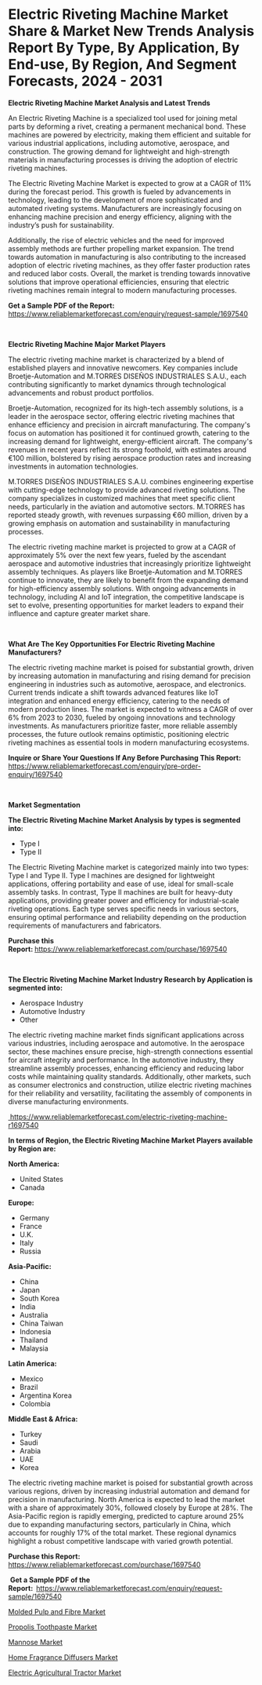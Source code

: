 <p><h1>Electric Riveting Machine Market Share & Market New Trends Analysis Report By Type, By Application, By End-use, By Region, And Segment Forecasts, 2024 - 2031</h1></p><p><strong>Electric Riveting Machine Market Analysis and Latest Trends</strong></p>
<p><p>An Electric Riveting Machine is a specialized tool used for joining metal parts by deforming a rivet, creating a permanent mechanical bond. These machines are powered by electricity, making them efficient and suitable for various industrial applications, including automotive, aerospace, and construction. The growing demand for lightweight and high-strength materials in manufacturing processes is driving the adoption of electric riveting machines.</p><p>The Electric Riveting Machine Market is expected to grow at a CAGR of 11% during the forecast period. This growth is fueled by advancements in technology, leading to the development of more sophisticated and automated riveting systems. Manufacturers are increasingly focusing on enhancing machine precision and energy efficiency, aligning with the industry’s push for sustainability.</p><p>Additionally, the rise of electric vehicles and the need for improved assembly methods are further propelling market expansion. The trend towards automation in manufacturing is also contributing to the increased adoption of electric riveting machines, as they offer faster production rates and reduced labor costs. Overall, the market is trending towards innovative solutions that improve operational efficiencies, ensuring that electric riveting machines remain integral to modern manufacturing processes.</p></p>
<p><strong>Get a Sample PDF of the Report:&nbsp;</strong> <a href="https://www.reliablemarketforecast.com/enquiry/request-sample/1697540?utm_campaign=1110&utm_medium=2&utm_source=Github&utm_content=ia&utm_term=12122024&utm_id=electric-riveting-machine">https://www.reliablemarketforecast.com/enquiry/request-sample/1697540</a></p>
<p>&nbsp;</p>
<p><strong>Electric Riveting Machine Major Market Players</strong></p>
<p><p>The electric riveting machine market is characterized by a blend of established players and innovative newcomers. Key companies include Broetje-Automation and M.TORRES DISEÑOS INDUSTRIALES S.A.U., each contributing significantly to market dynamics through technological advancements and robust product portfolios.</p><p>Broetje-Automation, recognized for its high-tech assembly solutions, is a leader in the aerospace sector, offering electric riveting machines that enhance efficiency and precision in aircraft manufacturing. The company's focus on automation has positioned it for continued growth, catering to the increasing demand for lightweight, energy-efficient aircraft. The company's revenues in recent years reflect its strong foothold, with estimates around €100 million, bolstered by rising aerospace production rates and increasing investments in automation technologies.</p><p>M.TORRES DISEÑOS INDUSTRIALES S.A.U. combines engineering expertise with cutting-edge technology to provide advanced riveting solutions. The company specializes in customized machines that meet specific client needs, particularly in the aviation and automotive sectors. M.TORRES has reported steady growth, with revenues surpassing €60 million, driven by a growing emphasis on automation and sustainability in manufacturing processes.</p><p>The electric riveting machine market is projected to grow at a CAGR of approximately 5% over the next few years, fueled by the ascendant aerospace and automotive industries that increasingly prioritize lightweight assembly techniques. As players like Broetje-Automation and M.TORRES continue to innovate, they are likely to benefit from the expanding demand for high-efficiency assembly solutions. With ongoing advancements in technology, including AI and IoT integration, the competitive landscape is set to evolve, presenting opportunities for market leaders to expand their influence and capture greater market share.</p></p>
<p>&nbsp;</p>
<p><strong>What Are The Key Opportunities For Electric Riveting Machine Manufacturers?</strong></p>
<p><p>The electric riveting machine market is poised for substantial growth, driven by increasing automation in manufacturing and rising demand for precision engineering in industries such as automotive, aerospace, and electronics. Current trends indicate a shift towards advanced features like IoT integration and enhanced energy efficiency, catering to the needs of modern production lines. The market is expected to witness a CAGR of over 6% from 2023 to 2030, fueled by ongoing innovations and technology investments. As manufacturers prioritize faster, more reliable assembly processes, the future outlook remains optimistic, positioning electric riveting machines as essential tools in modern manufacturing ecosystems.</p></p>
<p><strong>Inquire or Share Your Questions If Any Before Purchasing This Report:</strong> <a href="https://www.reliablemarketforecast.com/enquiry/pre-order-enquiry/1697540?utm_campaign=1110&utm_medium=2&utm_source=Github&utm_content=ia&utm_term=12122024&utm_id=electric-riveting-machine">https://www.reliablemarketforecast.com/enquiry/pre-order-enquiry/1697540</a></p>
<p>&nbsp;</p>
<p><strong>Market Segmentation</strong></p>
<p><strong>The Electric Riveting Machine Market Analysis by types is segmented into:</strong></p>
<p><ul><li>Type I</li><li>Type II</li></ul></p>
<p><p>The Electric Riveting Machine market is categorized mainly into two types: Type I and Type II. Type I machines are designed for lightweight applications, offering portability and ease of use, ideal for small-scale assembly tasks. In contrast, Type II machines are built for heavy-duty applications, providing greater power and efficiency for industrial-scale riveting operations. Each type serves specific needs in various sectors, ensuring optimal performance and reliability depending on the production requirements of manufacturers and fabricators.</p></p>
<p><strong>Purchase this Report:&nbsp;</strong><a href="https://www.reliablemarketforecast.com/purchase/1697540?utm_campaign=1110&utm_medium=2&utm_source=Github&utm_content=ia&utm_term=12122024&utm_id=electric-riveting-machine">https://www.reliablemarketforecast.com/purchase/1697540</a></p>
<p>&nbsp;</p>
<p><strong>The Electric Riveting Machine Market Industry Research by Application is segmented into:</strong></p>
<p><ul><li>Aerospace Industry</li><li>Automotive Industry</li><li>Other</li></ul></p>
<p><p>The electric riveting machine market finds significant applications across various industries, including aerospace and automotive. In the aerospace sector, these machines ensure precise, high-strength connections essential for aircraft integrity and performance. In the automotive industry, they streamline assembly processes, enhancing efficiency and reducing labor costs while maintaining quality standards. Additionally, other markets, such as consumer electronics and construction, utilize electric riveting machines for their reliability and versatility, facilitating the assembly of components in diverse manufacturing environments.</p></p>
<p><a href="https://www.reliablemarketforecast.com/electric-riveting-machine-r1697540?utm_campaign=1110&utm_medium=2&utm_source=Github&utm_content=ia&utm_term=12122024&utm_id=electric-riveting-machine">&nbsp;https://www.reliablemarketforecast.com/electric-riveting-machine-r1697540</a></p>
<p><strong>In terms of Region, the Electric Riveting Machine Market Players available by Region are:</strong></p>
<p>
    <p> <strong> North America: </strong>
        <ul>
            <li>United States</li>
            <li>Canada</li>
        </ul>
        </p> 
    <p> <strong> Europe: </strong>
        <ul>
            <li>Germany</li>
            <li>France</li>
            <li>U.K.</li>
            <li>Italy</li>
            <li>Russia</li>
        </ul>
        </p> 
    <p> <strong> Asia-Pacific: </strong>
        <ul>
            <li>China</li>
            <li>Japan</li>
            <li>South Korea</li>
            <li>India</li>
            <li>Australia</li>
            <li>China Taiwan</li>
            <li>Indonesia</li>
            <li>Thailand</li>
            <li>Malaysia</li>
        </ul>
        </p> 
    <p> <strong> Latin America: </strong>
        <ul>
            <li>Mexico</li>
            <li>Brazil</li>
            <li>Argentina Korea</li>
            <li>Colombia</li>
        </ul>
        </p> 
    <p> <strong> Middle East & Africa: </strong>
        <ul>
            <li>Turkey</li>
            <li>Saudi</li>
            <li>Arabia</li>
            <li>UAE</li>
            <li>Korea</li>
        </ul>
    </p>
    </p>
<p><p>The electric riveting machine market is poised for substantial growth across various regions, driven by increasing industrial automation and demand for precision in manufacturing. North America is expected to lead the market with a share of approximately 30%, followed closely by Europe at 28%. The Asia-Pacific region is rapidly emerging, predicted to capture around 25% due to expanding manufacturing sectors, particularly in China, which accounts for roughly 17% of the total market. These regional dynamics highlight a robust competitive landscape with varied growth potential.</p></p>
<p><strong>Purchase this Report: </strong><a href="https://www.reliablemarketforecast.com/purchase/1697540?utm_campaign=1110&utm_medium=2&utm_source=Github&utm_content=ia&utm_term=12122024&utm_id=electric-riveting-machine">https://www.reliablemarketforecast.com/purchase/1697540</a></p>
<p>&nbsp;<strong>Get a Sample PDF of the Report:&nbsp;&nbsp;</strong><a href="https://www.reliablemarketforecast.com/enquiry/request-sample/1697540?utm_campaign=1110&utm_medium=2&utm_source=Github&utm_content=ia&utm_term=12122024&utm_id=electric-riveting-machine">https://www.reliablemarketforecast.com/enquiry/request-sample/1697540</a></p>
<p><strong></strong></p>
<p><p><a href="https://github.com/WillieWoodard/Market-Research-Report-List-7/blob/main/molded-pulp-and-fibre-market.md?utm_campaign=1110&utm_medium=2&utm_source=Github&utm_content=ia&utm_term=12122024&utm_id=electric-riveting-machine">Molded Pulp and Fibre Market</a></p><p><a href="https://www.linkedin.com/pulse/whats-powering-propolis-toothpaste-market-growth-insights-koatf?utm_campaign=1110&utm_medium=2&utm_source=Github&utm_content=ia&utm_term=12122024&utm_id=electric-riveting-machine">Propolis Toothpaste Market</a></p><p><a href="https://www.linkedin.com/pulse/c-hannibex-sqmmf?utm_campaign=1110&utm_medium=2&utm_source=Github&utm_content=ia&utm_term=12122024&utm_id=electric-riveting-machine">Mannose Market</a></p><p><a href="https://www.linkedin.com/pulse/in-depth-analysis-home-fragrance-diffusers-market-growth-drivers-arvtf?utm_campaign=1110&utm_medium=2&utm_source=Github&utm_content=ia&utm_term=12122024&utm_id=electric-riveting-machine">Home Fragrance Diffusers Market</a></p><p><a href="https://www.linkedin.com/pulse/electric-agricultural-tractor-market-study-findings-forecast-xrgxe?utm_campaign=1110&utm_medium=2&utm_source=Github&utm_content=ia&utm_term=12122024&utm_id=electric-riveting-machine">Electric Agricultural Tractor Market</a></p></p>